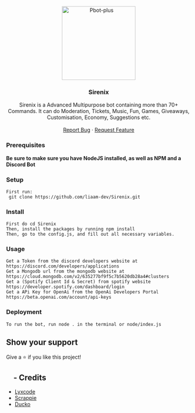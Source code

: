 <!-- PROJECT LOGO -->
<br />
<p align="center">
  <a href="https://github.com/liaam-dev/Sirenix">
    <img src="https://cdn.discordapp.com/attachments/1077710324590989312/1078275366306721893/Letter_s.png" alt="Pbot-plus" width="200" height="200">
  </a>

  <h3 align="center">Sirenix</h3>
  <p align="center">
    Sirenix is a Advanced Multipurpose bot containing more than 70+ Commands. It can do Moderation, Tickets, Music, Fun, Games, Giveaways, Customisation, Economy, Suggestions etc.
    <br />
    <br />
    <a href="https://github.com/liaam-dev/Sirenix/issues">Report Bug</a>
    ·
    <a href="https://github.com/liaam-dev/Sirenix/issues">Request Feature</a>
  </p>
</p>

### Prerequisites
**Be sure to make sure you have NodeJS installed, as well as NPM and a Discord Bot**

### Setup
    First run:
     git clone https://github.com/liaam-dev/Sirenix.git

### Install
    First do cd Sirenix
    Then, install the packages by running npm install
    Then, go to the config.js, and fill out all necessary variables.

### Usage
    Get a Token from the discord developers website at https://discord.com/developers/applications
    Get a Mongodb url from the mongodb website at https://cloud.mongodb.com/v2/635277bf9f5c7b5620db28a4#clusters
    Get a (Spotify Client Id & Secret) from spotify website https://developer.spotify.com/dashboard/login
    Get a APi Key for OpenAi from the OpenAi Developers Portal https://beta.openai.com/account/api-keys

### Deployment
    To run the bot, run node . in the terminal or node/index.js

## Show your support

Give a ⭐️ if you like this project!

## <IMG SRC="https://cdn.discordapp.com/attachments/1078181915930136617/1078305677597999185/9870-credits_1.png" width="15px" height="15px"> - Credits

- [Lyxcode](https://www.youtube.com/c/lyxcode)
- [Scrappie](https://github.com/notscrappie)
- [Ducko](https://github.com/DuckoDas)
